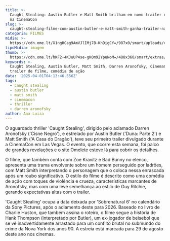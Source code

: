 ```yaml
---
title: >-
  Caught Stealing: Austin Butler e Matt Smith brilham em novo trailer revelado
  na CinemaCon
slug: >-
  caught-stealing-filme-com-austin-butler-e-matt-smith-ganha-trailer-na-cinemacon
categoria: FILMES
midia: >-
  https://cdn.ome.lt/X1ngHCag9AmVJlIMj7B-KhDigCY=/987x0/smart/uploads/conteudo/fotos/caught-stealing-matt-smith-austin-butler.png
tipoMidia: imagem
thumb: >-
  https://cdn.ome.lt/hKF2-4KJuUP4se-gKOm92YpuNoM=/480x360/smart/extras/conteudos/caught-stealing-matt-smith-austin-butler.png
keywords: >-
  Caught Stealing, Austin Butler, Matt Smith, Darren Aronofsky, CinemaCon,
  trailer de filme, comédia de ação
data: '2025-04-01T04:13:46.556Z'
tags:
  - caught stealing
  - austin butler
  - matt smith
  - cinemacon
  - thriller
  - darren aronofsky
author: Ana Luiza
---
```


O aguardado thriller 'Caught Stealing', dirigido pelo aclamado Darren Aronofsky ('Cisne Negro'), e estrelado por Austin Butler ('Duna: Parte 2') e Matt Smith ('A Casa do Dragão'), teve seu primeiro trailer divulgado durante a CinemaCon em Las Vegas. O evento, que ocorre esta semana, foi palco de grandes revelações e o site Omelete esteve lá para cobrir os detalhes.

O filme, que também conta com Zoe Kravitz e Bad Bunny no elenco, apresenta uma trama envolvente sobre um homem perseguido por ladrões, com Matt Smith interpretando o personagem que o coloca nessa enrascada após um roubo significativo. O estilo do filme é descrito como uma comédia de ação com toques de violência e crueza, características marcantes de Aronofsky, mas com uma leve semelhança ao estilo de Guy Ritchie, gerando expectativas altas com o trailer.

'Caught Stealing' ocupa a data deixada por 'Sobrenatural 6' no calendário da Sony Pictures, após o adiamento deste para 2026. Baseado no livro de Charlie Huston, que também assina o roteiro, o filme segue a história de Hank Thompson (interpretado por Butler), um ex-jogador de beisebol que se vê inadvertidamente arrastado para um conflito brutal no submundo do crime da Nova York dos anos 90. A estreia está marcada para 29 de agosto deste ano nos cinemas.
